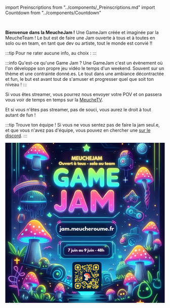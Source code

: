 import Preinscriptions from "../components/_Preinscriptions.md"
import Countdown from "../components/Countdown"

<Countdown/>
<br/>

**Bienvenue dans la MeucheJam !** Une GameJam créée et imaginée par la MeucheTeam ! Le but est de faire une Jam ouverte à tous et à toutes en solo ou en team, en tant que dev ou artiste, tout le monde est convié !!

:::tip
Pour ne rater aucune info, au choix :
<Preinscriptions/>
:::

:::info Qu'est-ce qu'une Game Jam ?
Une GameJam c'est un évènement où l'on développe son propre jeu vidéo le temps d'un weekend. Souvent sur un thème et une contrainte donné.es. Le tout dans une ambiance décontractée et fun, le but est avant tout de s'amuser et progresser quel que soit ton niveau !
:::

Si vous êtes streamer, vous pourrez nous envoyer votre POV et on passera vous voir de temps en temps sur la [MeucheTV](https://www.twitch.tv/meucheroume).

Et si vous n'êtes pas streamer, pas de souci, vous aurez le droit à tout autant de fun !

:::tip Trouve ton équipe !
Si vous ne vous sentez pas de faire la jam seul.e, et que vous n'avez pas d'équipe, vous pouvez en chercher une [sur le discord](https://discord.gg/YhvRqS2wMC).
:::

![](./affiche.png)